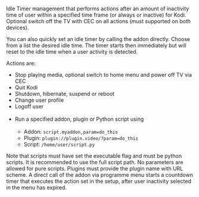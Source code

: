 Idle Timer management that performs actions after an amount of inactivity time of user within a specified time frame (or always or inactive) for Kodi. Optional switch off the TV with CEC on all actions (must supported on both devices).

You can also quickly set an idle timer by calling the addon directly. Choose from a list the desired idle time. The timer starts then immediately but will reset to the idle time when a user activity is detected.

Actions are:
* Stop playing media, optional switch to home menu and power off TV via CEC
* Quit Kodi
* Shutdown, hibernate, suspend or reboot
* Change user profile
* Logoff user
<br><br>  
* Run a specified addon, plugin or Python script using
<br><br>
  * Addon:    ```script.myaddon,param=do_this```
  * Plugin:   ```plugin://plugin.video/?param=do_this```
  * Script:   ```/home/user/script.py```

Note that scripts must have set the executable flag and must be python scripts. It is recommended to use the full script path. No parameters are allowed for pure scripts. Plugins must provide the plugin name with URL scheme. 
A direct call of the addon via programme menu starts a countdown timer that executes the action set in the setup, after user inactivity selected in the menu has expired.
    